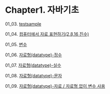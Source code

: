 # Chapter1. 자바기초

01_03. [testsample](https://github.com/Domo9610/java-study/tree/main/Chapter1/ch03)

01_04. [컴퓨터에서 자료 표현하기(2,8,16 진수)](https://github.com/Domo9610/java-study/tree/main/Chapter1/ch04)

01_05. [변수](https://github.com/Domo9610/java-study/tree/main/Chapter1/ch05)

01_06. [자료형(datatype)-정수](https://github.com/Domo9610/java-study/tree/main/Chapter1/ch06)

01_07. [자료형(datatype)-실수](https://github.com/Domo9610/java-study/tree/main/Chapter1/ch07)

01_08. [자료형(datatype)-문자](https://github.com/Domo9610/java-study/tree/main/Chapter1/ch08)

01_09. [자료형(datatype)-자료 / 자료형 없이 변수 사용](https://github.com/Domo9610/java-study/tree/main/Chapter1/ch09)

